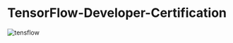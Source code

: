 # TensorFlow-Developer-Certification

![tensflow](https://user-images.githubusercontent.com/66157611/122498320-87b67a00-d00c-11eb-98b8-251375771c2f.png)
